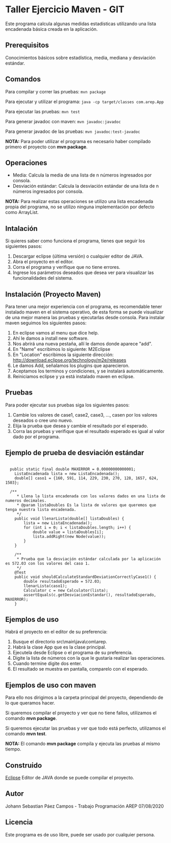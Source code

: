 # Taller Ejercicio Maven - GIT
 
 Este programa calcula algunas medidas estadísticas utilizando una lista encadenada básica creada en la aplicación.
 
 ## Prerequisitos
 
 Conocimientos básicos sobre estadística, media, mediana y desviación estándar.
 
 ## Comandos 
  Para compilar y correr las pruebas: ```mvn package```
  
  Para ejecutar y utilizar el programa: ```java -cp target/classes com.arep.App```

  Para ejecutar las pruebas: ```mvn test```
  
  Para generar javadoc con maven: ```mvn javadoc:javadoc```
  
  Para generar javadoc de las pruebas: ```mvn javadoc:test-javadoc```
  
  **NOTA:** Para poder utilizar el programa es necesario haber compilado primero el proyecto con **mvn package**.
 
 ## Operaciones
 - Media: Calcula la media de una lista de n números ingresados por consola.
 - Desviación estándar: Calcula la desviación estándar de una lista de n números ingresados por consola.
 
 **NOTA:** Para realizar estas operaciones se utilizo una lista encadenada propia del programa, no se utilizo ninguna implementación por defecto como ArrayList.

## Intalación 
Si quieres saber como funciona el programa, tienes que seguir los siguientes pasos:
1. Descargar eclipse (última versión) o cualquier editor de JAVA.
2. Abra el proyecto en el editor.
3. Corra el programa y verifique que no tiene errores.
4. Ingrese los parámetros deseados que desea ver para visualizar las funcionalidades del sistema.

## Instalación (Proyecto Maven)
Para tener una mejor experiencia con el programa, es recomendable tener instalado maven en el sistema operativo,
de esta forma se puede visualizar de una mejor manera las pruebas y ejecutarlas desde consola.
Para instalar maven seguimos los siguientes pasos:
1. En eclipse vamos al menu que dice help.
2. Ahí le damos a install new software.
3. Nos abrirá una nueva pestaña, allí le damos donde aparece "add".
4. En "Name" escribimos lo siguiente: M2Eclipse
5. En "Location" escribimos la siguiente dirección: http://download.eclipse.org/technology/m2e/releases
6. Le damos Add, señalamos los plugins que aparecieron.
7. Aceptamos los terminos y condiciones, y se instalará automáticamente.
8. Reiniciamos eclipse y ya está instalado maven en eclipse.

## Pruebas
Para poder ejecutar sus pruebas siga los siguientes pasos:
1. Cambie los valores de case1, case2, case3, ..., casen por los valores deseados o cree uno nuevo.
2. Elija la prueba que desea y cambie el resultado por el esperado.
3. Corra las pruebas y verifique que el resultado esperado es igual al valor dado por el programa.


## Ejemplo de prueba de desviación estándar
```

  public static final double MAXERROR = 0.00000000000001;
	ListaEncadenada lista = new ListaEncadenada();
	double[] caso1 = {160, 591, 114, 229, 230, 270, 128, 1657, 624, 1503};
  
  /**
	 * Llena la lista encadenada con los valores dados en una lista de numeros decimales. 
	 * @param listaDoubles Es la lista de valores que queremos que tenga nuestra lista encadenada.
	 */
    public void llenarLista(double[] listaDoubles) {
    	lista = new ListaEncadenada();
    	for (int i = 0; i < listaDoubles.length; i++) {
    		double value = listaDoubles[i];
    		lista.addRight(new Node(value));
    	}
    }
    
	/**
     * Prueba que la desviación estándar calculada por la aplicación es 572.03 con los valores del caso 1.
     */
	@Test
	public void shouldCalculateStandardDeviationCorrectlyCase1() {
		double resultadoEsperado = 572.03;
		llenarLista(caso1);
		Calculator c = new Calculator(lista);
		assertEquals(c.getDesviacionEstandar(), resultadoEsperado, MAXERROR);
	}

```

## Ejemplos de uso
Habrá el proyecto en el editor de su preferencia:
1. Busque el directorio src\main\java\com\arep\.
2. Habrá la clase App que es la clase principal.
3. Ejecutela desde Eclipse o el programa de su preferencia.
4. Digite la lista de números con la que le gustaría realizar las operaciones.
6. Cuando termine digite dos enter.
7. El resultado se muestra en pantalla, comparelo con el esperado.

## Ejemplos de uso con maven
Para ello nos dirigimos a la carpeta principal del proyecto, dependiendo de lo que queramos hacer.

Si queremos compilar el proyecto y ver que no tiene fallos, utilizamos el comando **mvn package**.

Si queremos ejecutar las pruebas y ver que todo está perfecto, utilizamos el comando **mvn test**.

**NOTA:** El comando **mvn package** compila y ejecuta las pruebas al mismo tiempo.

## Construido 
[Eclipse](https://www.eclipse.org/) Editor de JAVA donde se puede compilar el proyecto. 

## Autor
Johann Sebastian Páez Campos - Trabajo Programación AREP 07/08/2020

## Licencia
Este programa es de uso libre, puede ser usado por cualquier persona.

